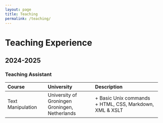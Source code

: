 ```yaml
---
layout: page
title: Teaching
permalink: /teaching/
---
```


# Teaching Experience

## 2024-2025
### Teaching Assistant

| Course                 | University                 | Description                        |
| :--- | :---| :--- |
| Text Manipulation      | University of Groningen<br>Groningen, Netherlands | + Basic Unix commands<br>+ HTML, CSS, Markdown, XML & XSLT |
